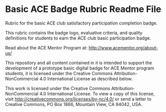 # Basic ACE Badge Rubric Readme File
Rubric for the basic ACE club satisfactory participation completion badge. 

This rubric contains the badge logo, evaluative criteria, and quality definitions for students to earn the ACE club basic participation badge.

Read about the ACE Mentor Program at:  http://www.acementor.org/about-us/

This repository and all content contained in it is intended to support the development of a prototype basic digital badge for ACE Mentor program students, it is licensed under the Creative Commons Attribution-NonCommercial 4.0 International License as described below. 

This work is licensed under the Creative Commons Attribution-NonCommercial 4.0 International License. To view a copy of this license, visit http://creativecommons.org/licenses/by-nc/4.0/ or send a letter to Creative Commons, PO Box 1866, Mountain View, CA 94042, USA.
